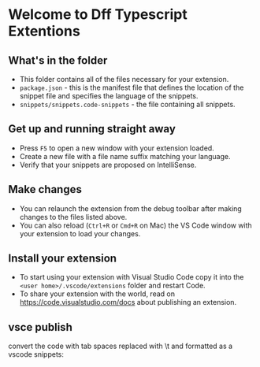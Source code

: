 # Welcome to Dff Typescript Extentions

## What's in the folder

- This folder contains all of the files necessary for your extension.
- `package.json` - this is the manifest file that defines the location of the snippet file and specifies the language of the snippets.
- `snippets/snippets.code-snippets` - the file containing all snippets.

## Get up and running straight away

- Press `F5` to open a new window with your extension loaded.
- Create a new file with a file name suffix matching your language.
- Verify that your snippets are proposed on IntelliSense.

## Make changes

- You can relaunch the extension from the debug toolbar after making changes to the files listed above.
- You can also reload (`Ctrl+R` or `Cmd+R` on Mac) the VS Code window with your extension to load your changes.

## Install your extension

- To start using your extension with Visual Studio Code copy it into the `<user home>/.vscode/extensions` folder and restart Code.
- To share your extension with the world, read on https://code.visualstudio.com/docs about publishing an extension.

## vsce publish


convert the code with tab spaces replaced with \t and formatted as a vscode snippets: